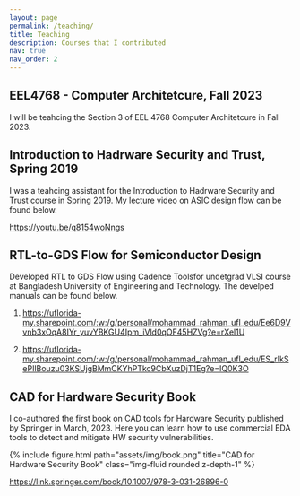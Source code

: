 ```yaml
---
layout: page
permalink: /teaching/
title: Teaching
description: Courses that I contributed
nav: true
nav_order: 2
---
```

## EEL4768 - Computer Architetcure, Fall 2023
I will be teahcing the Section 3 of EEL 4768 Computer Architetcure in Fall 2023. 

## Introduction to Hadrware Security and Trust, Spring 2019

I was a teahcing assistant for the Introduction to Hadrware Security and Trust course in Spring 2019. My lecture video on ASIC design flow can be found below.

https://youtu.be/q8154woNngs

## RTL-to-GDS Flow for Semiconductor Design

Developed RTL to GDS Flow using Cadence Toolsfor undetgrad VLSI course at Bangladesh University of Engineering and Technology. The develped manuals can be found below.

1. https://uflorida-my.sharepoint.com/:w:/g/personal/mohammad_rahman_ufl_edu/Ee6D9Vvnb3xOqA8IYr_yuvYBKGU4Ipm_iVld0qOF45HZVg?e=rXel1U

2. https://uflorida-my.sharepoint.com/:w:/g/personal/mohammad_rahman_ufl_edu/ES_rIkSePIlBouzu03KSUjgBMmCKYhPTkc9CbXuzDjT1Eg?e=IQ0K3O

## CAD for Hardware Security Book

I co-authored the first book on CAD tools for Hardware Security published by Springer in March, 2023. Here you can learn how to use commercial EDA tools to detect and mitigate HW security vulnerabilities.

{% include figure.html path="assets/img/book.png" title="CAD for Hardware Security Book" class="img-fluid rounded z-depth-1" %}

https://link.springer.com/book/10.1007/978-3-031-26896-0
